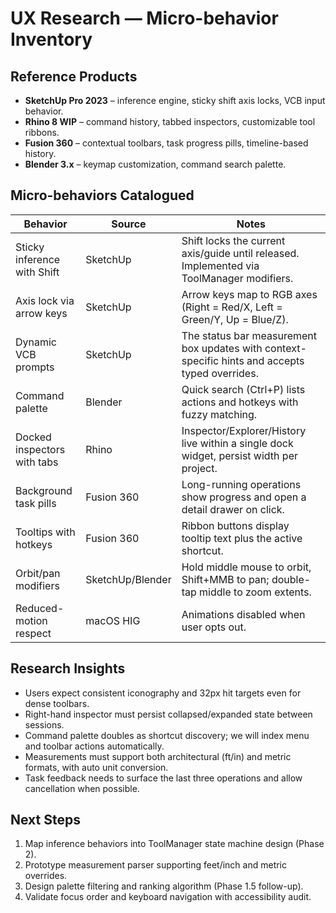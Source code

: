 # UX Research — Micro-behavior Inventory

## Reference Products
- **SketchUp Pro 2023** – inference engine, sticky shift axis locks, VCB input behavior.
- **Rhino 8 WIP** – command history, tabbed inspectors, customizable tool ribbons.
- **Fusion 360** – contextual toolbars, task progress pills, timeline-based history.
- **Blender 3.x** – keymap customization, command search palette.

## Micro-behaviors Catalogued
| Behavior | Source | Notes |
| --- | --- | --- |
| Sticky inference with Shift | SketchUp | Shift locks the current axis/guide until released. Implemented via ToolManager modifiers. |
| Axis lock via arrow keys | SketchUp | Arrow keys map to RGB axes (Right = Red/X, Left = Green/Y, Up = Blue/Z). |
| Dynamic VCB prompts | SketchUp | The status bar measurement box updates with context-specific hints and accepts typed overrides. |
| Command palette | Blender | Quick search (Ctrl+P) lists actions and hotkeys with fuzzy matching. |
| Docked inspectors with tabs | Rhino | Inspector/Explorer/History live within a single dock widget, persist width per project. |
| Background task pills | Fusion 360 | Long-running operations show progress and open a detail drawer on click. |
| Tooltips with hotkeys | Fusion 360 | Ribbon buttons display tooltip text plus the active shortcut. |
| Orbit/pan modifiers | SketchUp/Blender | Hold middle mouse to orbit, Shift+MMB to pan; double-tap middle to zoom extents. |
| Reduced-motion respect | macOS HIG | Animations disabled when user opts out. |

## Research Insights
- Users expect consistent iconography and 32px hit targets even for dense toolbars.
- Right-hand inspector must persist collapsed/expanded state between sessions.
- Command palette doubles as shortcut discovery; we will index menu and toolbar actions automatically.
- Measurements must support both architectural (ft/in) and metric formats, with auto unit conversion.
- Task feedback needs to surface the last three operations and allow cancellation when possible.

## Next Steps
1. Map inference behaviors into ToolManager state machine design (Phase 2).
2. Prototype measurement parser supporting feet/inch and metric overrides.
3. Design palette filtering and ranking algorithm (Phase 1.5 follow-up).
4. Validate focus order and keyboard navigation with accessibility audit.
